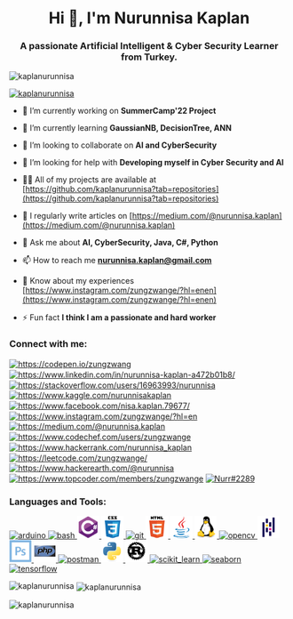<h1 align="center">Hi 👋, I'm Nurunnisa Kaplan</h1>
<h3 align="center">A passionate Artificial Intelligent & Cyber Security Learner from Turkey.</h3>

<p align="left"> <img src="https://komarev.com/ghpvc/?username=kaplanurunnisa&label=Profile%20views&color=0e75b6&style=flat" alt="kaplanurunnisa" /> </p>

<p align="left"> <a href="https://github.com/ryo-ma/github-profile-trophy"><img src="https://github-profile-trophy.vercel.app/?username=kaplanurunnisa" alt="kaplanurunnisa" /></a> </p>

- 🔭 I’m currently working on **SummerCamp'22 Project**

- 🌱 I’m currently learning **GaussianNB, DecisionTree, ANN**

- 👯 I’m looking to collaborate on **AI and CyberSecurity**

- 🤝 I’m looking for help with **Developing myself in Cyber Security and AI**

- 👨‍💻 All of my projects are available at [https://github.com/kaplanurunnisa?tab=repositories](https://github.com/kaplanurunnisa?tab=repositories)

- 📝 I regularly write articles on [https://medium.com/@nurunnisa.kaplan](https://medium.com/@nurunnisa.kaplan)

- 💬 Ask me about **AI, CyberSecurity, Java, C#, Python**

- 📫 How to reach me **nurunnisa.kaplan@gmail.com**

- 📄 Know about my experiences [https://www.instagram.com/zungzwange/?hl=enen](https://www.instagram.com/zungzwange/?hl=enen)

- ⚡ Fun fact **I think I am a passionate and hard worker**

<h3 align="left">Connect with me:</h3>
<p align="left">
<a href="https://codepen.io/https://codepen.io/zungzwang" target="blank"><img align="center" src="https://raw.githubusercontent.com/rahuldkjain/github-profile-readme-generator/master/src/images/icons/Social/codepen.svg" alt="https://codepen.io/zungzwang" height="30" width="40" /></a>
<a href="https://linkedin.com/in/https://www.linkedin.com/in/nurunnisa-kaplan-a472b01b8/" target="blank"><img align="center" src="https://raw.githubusercontent.com/rahuldkjain/github-profile-readme-generator/master/src/images/icons/Social/linked-in-alt.svg" alt="https://www.linkedin.com/in/nurunnisa-kaplan-a472b01b8/" height="30" width="40" /></a>
<a href="https://stackoverflow.com/users/https://stackoverflow.com/users/16963993/nurunnisa" target="blank"><img align="center" src="https://raw.githubusercontent.com/rahuldkjain/github-profile-readme-generator/master/src/images/icons/Social/stack-overflow.svg" alt="https://stackoverflow.com/users/16963993/nurunnisa" height="30" width="40" /></a>
<a href="https://kaggle.com/https://www.kaggle.com/nurunnisakaplan" target="blank"><img align="center" src="https://raw.githubusercontent.com/rahuldkjain/github-profile-readme-generator/master/src/images/icons/Social/kaggle.svg" alt="https://www.kaggle.com/nurunnisakaplan" height="30" width="40" /></a>
<a href="https://fb.com/https://www.facebook.com/nisa.kaplan.79677/" target="blank"><img align="center" src="https://raw.githubusercontent.com/rahuldkjain/github-profile-readme-generator/master/src/images/icons/Social/facebook.svg" alt="https://www.facebook.com/nisa.kaplan.79677/" height="30" width="40" /></a>
<a href="https://instagram.com/https://www.instagram.com/zungzwange/?hl=en" target="blank"><img align="center" src="https://raw.githubusercontent.com/rahuldkjain/github-profile-readme-generator/master/src/images/icons/Social/instagram.svg" alt="https://www.instagram.com/zungzwange/?hl=en" height="30" width="40" /></a>
<a href="https://medium.com/https://medium.com/@nurunnisa.kaplan" target="blank"><img align="center" src="https://raw.githubusercontent.com/rahuldkjain/github-profile-readme-generator/master/src/images/icons/Social/medium.svg" alt="https://medium.com/@nurunnisa.kaplan" height="30" width="40" /></a>
<a href="https://www.codechef.com/users/https://www.codechef.com/users/zungzwange" target="blank"><img align="center" src="https://cdn.jsdelivr.net/npm/simple-icons@3.1.0/icons/codechef.svg" alt="https://www.codechef.com/users/zungzwange" height="30" width="40" /></a>
<a href="https://www.hackerrank.com/https://www.hackerrank.com/nurunnisa_kaplan" target="blank"><img align="center" src="https://raw.githubusercontent.com/rahuldkjain/github-profile-readme-generator/master/src/images/icons/Social/hackerrank.svg" alt="https://www.hackerrank.com/nurunnisa_kaplan" height="30" width="40" /></a>
<a href="https://www.leetcode.com/https://leetcode.com/zungzwange/" target="blank"><img align="center" src="https://raw.githubusercontent.com/rahuldkjain/github-profile-readme-generator/master/src/images/icons/Social/leet-code.svg" alt="https://leetcode.com/zungzwange/" height="30" width="40" /></a>
<a href="https://www.hackerearth.com/https://www.hackerearth.com/@nurunnisa" target="blank"><img align="center" src="https://raw.githubusercontent.com/rahuldkjain/github-profile-readme-generator/master/src/images/icons/Social/hackerearth.svg" alt="https://www.hackerearth.com/@nurunnisa" height="30" width="40" /></a>
<a href="https://www.topcoder.com/members/https://www.topcoder.com/members/zungzwange" target="blank"><img align="center" src="https://raw.githubusercontent.com/rahuldkjain/github-profile-readme-generator/master/src/images/icons/Social/topcoder.svg" alt="https://www.topcoder.com/members/zungzwange" height="30" width="40" /></a>
<a href="https://discord.gg/Nurr#2289" target="blank"><img align="center" src="https://raw.githubusercontent.com/rahuldkjain/github-profile-readme-generator/master/src/images/icons/Social/discord.svg" alt="Nurr#2289" height="30" width="40" /></a>
</p>

<h3 align="left">Languages and Tools:</h3>
<p align="left"> <a href="https://www.arduino.cc/" target="_blank" rel="noreferrer"> <img src="https://cdn.worldvectorlogo.com/logos/arduino-1.svg" alt="arduino" width="40" height="40"/> </a> <a href="https://www.gnu.org/software/bash/" target="_blank" rel="noreferrer"> <img src="https://www.vectorlogo.zone/logos/gnu_bash/gnu_bash-icon.svg" alt="bash" width="40" height="40"/> </a> <a href="https://www.w3schools.com/cs/" target="_blank" rel="noreferrer"> <img src="https://raw.githubusercontent.com/devicons/devicon/master/icons/csharp/csharp-original.svg" alt="csharp" width="40" height="40"/> </a> <a href="https://www.w3schools.com/css/" target="_blank" rel="noreferrer"> <img src="https://raw.githubusercontent.com/devicons/devicon/master/icons/css3/css3-original-wordmark.svg" alt="css3" width="40" height="40"/> </a> <a href="https://git-scm.com/" target="_blank" rel="noreferrer"> <img src="https://www.vectorlogo.zone/logos/git-scm/git-scm-icon.svg" alt="git" width="40" height="40"/> </a> <a href="https://www.w3.org/html/" target="_blank" rel="noreferrer"> <img src="https://raw.githubusercontent.com/devicons/devicon/master/icons/html5/html5-original-wordmark.svg" alt="html5" width="40" height="40"/> </a> <a href="https://www.java.com" target="_blank" rel="noreferrer"> <img src="https://raw.githubusercontent.com/devicons/devicon/master/icons/java/java-original.svg" alt="java" width="40" height="40"/> </a> <a href="https://www.linux.org/" target="_blank" rel="noreferrer"> <img src="https://raw.githubusercontent.com/devicons/devicon/master/icons/linux/linux-original.svg" alt="linux" width="40" height="40"/> </a> <a href="https://opencv.org/" target="_blank" rel="noreferrer"> <img src="https://www.vectorlogo.zone/logos/opencv/opencv-icon.svg" alt="opencv" width="40" height="40"/> </a> <a href="https://pandas.pydata.org/" target="_blank" rel="noreferrer"> <img src="https://raw.githubusercontent.com/devicons/devicon/2ae2a900d2f041da66e950e4d48052658d850630/icons/pandas/pandas-original.svg" alt="pandas" width="40" height="40"/> </a> <a href="https://www.photoshop.com/en" target="_blank" rel="noreferrer"> <img src="https://raw.githubusercontent.com/devicons/devicon/master/icons/photoshop/photoshop-line.svg" alt="photoshop" width="40" height="40"/> </a> <a href="https://www.php.net" target="_blank" rel="noreferrer"> <img src="https://raw.githubusercontent.com/devicons/devicon/master/icons/php/php-original.svg" alt="php" width="40" height="40"/> </a> <a href="https://postman.com" target="_blank" rel="noreferrer"> <img src="https://www.vectorlogo.zone/logos/getpostman/getpostman-icon.svg" alt="postman" width="40" height="40"/> </a> <a href="https://www.python.org" target="_blank" rel="noreferrer"> <img src="https://raw.githubusercontent.com/devicons/devicon/master/icons/python/python-original.svg" alt="python" width="40" height="40"/> </a> <a href="https://www.rust-lang.org" target="_blank" rel="noreferrer"> <img src="https://raw.githubusercontent.com/devicons/devicon/master/icons/rust/rust-plain.svg" alt="rust" width="40" height="40"/> </a> <a href="https://scikit-learn.org/" target="_blank" rel="noreferrer"> <img src="https://upload.wikimedia.org/wikipedia/commons/0/05/Scikit_learn_logo_small.svg" alt="scikit_learn" width="40" height="40"/> </a> <a href="https://seaborn.pydata.org/" target="_blank" rel="noreferrer"> <img src="https://seaborn.pydata.org/_images/logo-mark-lightbg.svg" alt="seaborn" width="40" height="40"/> </a> <a href="https://www.tensorflow.org" target="_blank" rel="noreferrer"> <img src="https://www.vectorlogo.zone/logos/tensorflow/tensorflow-icon.svg" alt="tensorflow" width="40" height="40"/> </a> </p>

<p><img align="left" src="https://github-readme-stats.vercel.app/api/top-langs?username=kaplanurunnisa&show_icons=true&locale=en&layout=compact" alt="kaplanurunnisa" /></p>

<p>&nbsp;<img align="center" src="https://github-readme-stats.vercel.app/api?username=kaplanurunnisa&show_icons=true&locale=en" alt="kaplanurunnisa" /></p>

<p><img align="center" src="https://github-readme-streak-stats.herokuapp.com/?user=kaplanurunnisa&" alt="kaplanurunnisa" /></p>
